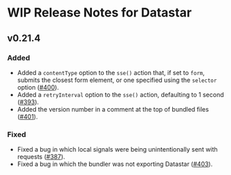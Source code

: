 # WIP Release Notes for Datastar

## v0.21.4

### Added

- Added a `contentType` option to the `sse()` action that, if set to `form`, submits the closest form element, or one specified using the `selector` option ([#400](https://github.com/starfederation/datastar/issues/400)).
- Added a `retryInterval` option to the `sse()` action, defaulting to 1 second ([#393](https://github.com/starfederation/datastar/issues/393)).
- Added the version number in a comment at the top of bundled files ([#401](https://github.com/starfederation/datastar/issues/401)).

### Fixed

- Fixed a bug in which local signals were being unintentionally sent with requests ([#387](https://github.com/starfederation/datastar/issues/387)).
- Fixed a bug in which the bundler was not exporting Datastar ([#403](https://github.com/starfederation/datastar/issues/403)).